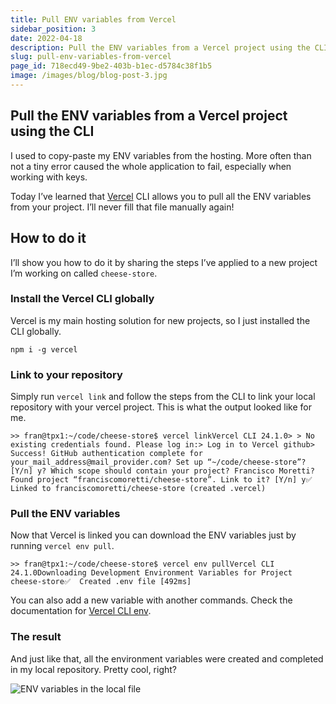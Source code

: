 ```yaml
---
title: Pull ENV variables from Vercel
sidebar_position: 3
date: 2022-04-18
description: Pull the ENV variables from a Vercel project using the CLI.
slug: pull-env-variables-from-vercel
page_id: 718ecd49-9be2-403b-b1ec-d5784c38f1b5
image: /images/blog/blog-post-3.jpg
---
```




## Pull the ENV variables from a Vercel project using the CLI


I used to copy-paste my ENV variables from the hosting. More often than not a tiny error caused the whole application to fail, especially when working with keys.


Today I’ve learned that [Vercel](https://vercel.com/) CLI allows you to pull all the ENV variables from your project. I’ll never fill that file manually again!


## How to do it


I’ll show you how to do it by sharing the steps I’ve applied to a new project I’m working on called `cheese-store`.


### Install the Vercel CLI globally


Vercel is my main hosting solution for new projects, so I just installed the CLI globally.


```shell
npm i -g vercel
```


### Link to your repository


Simply run `vercel link` and follow the steps from the CLI to link your local repository with your vercel project. This is what the output looked like for me.


```shell
>> fran@tpx1:~/code/cheese-store$ vercel linkVercel CLI 24.1.0> > No existing credentials found. Please log in:> Log in to Vercel github> Success! GitHub authentication complete for your_mail_address@mail_provider.com? Set up “~/code/cheese-store”? [Y/n] y? Which scope should contain your project? Francisco Moretti? Found project “franciscomoretti/cheese-store”. Link to it? [Y/n] y✅  Linked to franciscomoretti/cheese-store (created .vercel)
```


### Pull the ENV variables


Now that Vercel is linked you can download the ENV variables just by running `vercel env pull`.


```shell
>> fran@tpx1:~/code/cheese-store$ vercel env pullVercel CLI 24.1.0Downloading Development Environment Variables for Project cheese-store✅  Created .env file [492ms]
```


You can also add a new variable with another commands. Check the documentation for [Vercel CLI env](https://vercel.com/docs/cli#commands/env).


### The result


And just like that, all the environment variables were created and completed in my local repository. Pretty cool, right?


![ENV variables in the local file](/images/docs/468490004.png)

